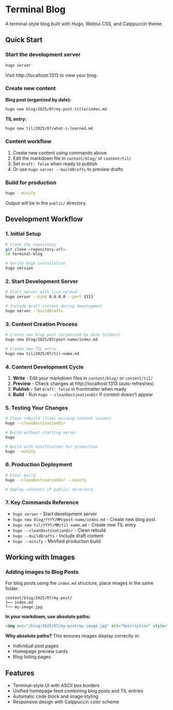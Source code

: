# Terminal Blog

A terminal-style blog built with Hugo, Webtui CSS, and Catppuccin theme.

## Quick Start

### Start the development server
```bash
hugo server
```
Visit http://localhost:1313 to view your blog.

### Create new content

**Blog post (organized by date):**
```bash
hugo new blog/2025/07/my-post-title/index.md
```

**TIL entry:**
```bash
hugo new til/2025/07/what-i-learned.md
```

### Content workflow
1. Create new content using commands above
2. Edit the markdown file in `content/blog/` or `content/til/`
3. Set `draft: false` when ready to publish
4. Or use `hugo server --buildDrafts` to preview drafts

### Build for production
```bash
hugo --minify
```
Output will be in the `public/` directory.

## Development Workflow

### 1. Initial Setup
```bash
# Clone the repository
git clone <repository-url>
cd terminal-blog

# Verify Hugo installation
hugo version
```

### 2. Start Development Server
```bash
# Start server with live reload
hugo server --bind 0.0.0.0 --port 1313

# Include draft content during development
hugo server --buildDrafts
```

### 3. Content Creation Process
```bash
# Create new blog post (organized by date folders)
hugo new blog/2025/07/post-name/index.md

# Create new TIL entry
hugo new til/2025/07/til-name.md
```

### 4. Content Development Cycle
1. **Write** - Edit your markdown files in `content/blog/` or `content/til/`
2. **Preview** - Check changes at http://localhost:1313 (auto-refreshes)
3. **Publish** - Set `draft: false` in frontmatter when ready
4. **Build** - Run `hugo --cleanDestinationDir` if content doesn't appear

### 5. Testing Your Changes
```bash
# Clean rebuild (fixes missing content issues)
hugo --cleanDestinationDir

# Build without starting server
hugo

# Build with minification for production
hugo --minify
```

### 6. Production Deployment
```bash
# Final build
hugo --cleanDestinationDir --minify

# Deploy contents of public/ directory
```

### 7. Key Commands Reference
- `hugo server` - Start development server
- `hugo new blog/YYYY/MM/post-name/index.md` - Create new blog post
- `hugo new til/YYYY/MM/til-name.md` - Create new TIL entry
- `hugo --cleanDestinationDir` - Clean rebuild
- `hugo --buildDrafts` - Include draft content
- `hugo --minify` - Minified production build

## Working with Images

### Adding Images to Blog Posts

For blog posts using the `index.md` structure, place images in the same folder:

```
content/blog/2025/07/my-post/
├── index.md
└── my-image.jpg
```

**In your markdown, use absolute paths:**
```markdown
<img src="/blog/2025/07/my-post/my-image.jpg" alt="Description" style="width: 300px; height: auto;">
```

**Why absolute paths?** This ensures images display correctly in:
- Individual post pages
- Homepage preview cards
- Blog listing pages

## Features
- Terminal-style UI with ASCII box borders
- Unified homepage feed combining blog posts and TIL entries
- Automatic code block and image styling
- Responsive design with Catppuccin color scheme
